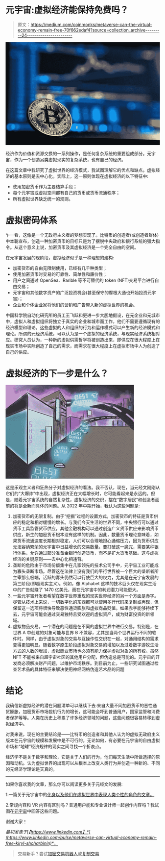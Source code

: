 # 元宇宙:虚拟经济能保持免费吗？

> 原文：<https://medium.com/coinmonks/metaverse-can-the-virtual-economy-remain-free-70f662edaf4?source=collection_archive---------24----------------------->

![](img/7be60b10cb31dbc14848b98daedd2fbb.png)

经济作为价值和资源交换的一系列操作，是任何复杂系统的重要组成部分。元宇宙，作为一个创造另类虚拟现实的复杂系统，也有自己的经济。

在这篇文章中我研究了虚拟世界的经济模式，我试图理解它的优点和缺点。虚拟经济的基本原则是去中心化。实际上，这一原则体现在虚拟经济的以下特征中:

*   使用加密货币作为主要结算手段；
*   每个元宇宙或虚拟空间都有自己的货币或货币流通秩序；
*   所有虚拟世界缺乏统一的规则。

# 虚拟密码体系

乍一看，这像是一个无政府主义者的梦想实现了。比特币的创造者(或创造者群体)中本聪宣布，创造一种加密货币的目标只是为了摆脱中央政府和银行系统的强大指令。从这个意义上说，加密货币及其虚拟经济是一个完全自由的空间。

在元宇宙发展的现阶段，虚拟经济似乎是一种理想的建构:

*   加密货币的自由无限制使用，已经有几千种类型；
*   使用加密货币时交易的可靠性、简单性和廉价性；
*   用户之间通过 OpenSea、Rarible 等不可替代的 token (NFT)交易平台进行自由交易；
*   元宇宙和其他数字资产的广泛投资机会(甚至保守的摩根大通也开始投资元宇宙)；
*   企业和个体企业家将他们的营销和广告带入新的虚拟世界的机会。

中国科学院自动化研究所的员工王飞跃和更进一步大胆地假设，在元企业和元城市中，虚拟人和虚拟组织将独立于真实的企业和城市而工作，他们不需要遵循现有的经济模型和理论。这些虚拟的人和组织的行为和运作模式可以产生新的经济模式和理论。所谓的元经济系统，可以认为是一个虚拟的经济系统，与现实经济系统相对应。研究人员认为，一种新的虚拟供需哲学将被创造出来，即供应在很大程度上在现实市场中实际创造了自己的需求，而需求在很大程度上在虚拟市场中人为创造了自己的供应。

# 虚拟经济的下一步是什么？

![](img/cfc2ffe205554e0d3be7e0edcb92eea0.png)

这是乐观主义者和狂热分子对虚拟经济的看法。我不否认，现在，当元经文刚刚从它们的“大爆炸”中出现，虚拟经济正在大幅增长时，它可能看起来是永远的。但是，随着元宇宙系统的自然复杂性，虚拟经济的交织，摆在“数字居民”和创造者面前的将是全新而具体的问题。从 2022 年中期开始，我认为这些问题是:

1.  加密货币的无限复制。由于“挖掘”过程的设置方式，加密货币的特征是货币供应的稳定和相对缓慢的增长。与我们今天生活的世界不同，中央银行可以通过货币工具监管货币供应，其他金融机构可以通过创造广义货币供应来影响货币供应，新生的加密货币根本没有这样的机制。因此，数量货币理论意味着，如果货币流通速度长期相对稳定，人们可以合理地担心通缩压力，因为货币供应无法容纳繁荣的元宇宙中日益增长的交易数量。要打破这一魔咒，需要某种银行体系，允许通过部分准备金银行创造货币，而不是扩大货币基础。这与虚拟经济的关键原则——去中心化相违背。
2.  垄断的危险由于市场份额集中在几家领先的技术公司手中，元宇宙工业可能成为寡头垄断市场。尽管这在法律上没有我们的平行世界被一个巨大的垄断者所主宰那么极端，活跃的寡头仍然可以行使巨大的权力，尤其是在元宇宙发展的第三阶段(即超现实主义)。例如，像 Alphabet 这样的技术巨头仅在现实生活中的广告就赚了 1470 亿美元，而在元宇宙中的利润潜力可能更大。
3.  一些元宇宙开发者希望在数字世界重现的现实世界经济的另一个方面是赤字。尽管从技术上来说，一切数字化的东西都可以使用多行代码来复制或再现，但保留这一选项将很快导致恶性通货膨胀和虚拟商品贬值。如果赤字能够持续下去，元宇宙可能会通过交易独特且受欢迎的虚拟资产，成为财富投资的新领域。
4.  虚拟物品交易。一个潜在的问题是在不同的虚拟世界中进行交易。特别是，在世界 A 中创建的对象可能与世界 B 不兼容，尤其是当两个世界运行不同的软件时。同样，由于虚拟对象的交易与互操作性交织在一起，对通用结构的需求变得更加明显。随着数字原生阶段虚拟对象交易的增加以及过着数字游牧生活方式的人数的增加，虚拟商业市场也必须有能力保护虚拟对象的所有权。虽然 NFT 不能被来自超宇宙社区的其他用户分配，但伪造总是可能的。元宇宙的开发商必须解决财产问题，以维护市场秩序。到目前为止，一些研究试图通过检查艺术品的具体特征来解决使用神经网络伪造艺术品的问题

# 结论

我确信新虚拟经济的潜在问题清单可以继续下去:来自大量不同加密货币的恶性通货膨胀，加密货币市场投机行为的增长，这可能会吓到普通用户，国家监管和消费者保护等等。人类在历史上积累了许多经济领域的问题，这些问题很容易转移到虚拟经济中。

对我来说，现在的主要结论是——比特币的创造者和其他人认为的虚拟无政府主义版本在元宇宙的规模和发展中是不可行的。无论如何，有必要在元宇宙的自由虚拟市场和“地球”经济规律的现实之间寻找一个折衷点。

经济学不是关于数字和理论，它是关于人们的行为，他们每天生活中所做选择的原因和动机。认为虚拟世界的出现可以从根本上改变人类行为并创造一种新的、不同的元经济学理论是天真的。

***

如果你喜欢我的文章，那么你可以阅读更多关于元经文的发展:

1.一篇关于元宇宙中的[化身以及他们在虚拟世界中表现人类个性的角色的文章。](/@k.shcharbinin/avatar-in-the-metaverse-how-well-do-we-know-him-39e7c890a4f2)

2.常规内容和 VR 内容有区别吗？普通用户能和专业设计师一起创作内容吗？我试图在[元宇宙](/@k.shcharbinin/content-in-the-metaverse-creative-culture-or-marketing-a8f62bd4a3fb)中回答这些问题。

谢谢大家！

*最初发表于*[*【https://www.linkedin.com】*](https://www.linkedin.com/pulse/metaverse-can-virtual-economy-remain-free-kiryl-shcharbinin)*。*

> 交易新手？尝试[加密交易机器人](/coinmonks/crypto-trading-bot-c2ffce8acb2a)或[复制交易](/coinmonks/top-10-crypto-copy-trading-platforms-for-beginners-d0c37c7d698c)